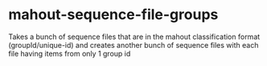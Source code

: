 mahout-sequence-file-groups
===========================

Takes a bunch of sequence files that are in the mahout classification format (groupId/unique-id) and creates another bunch of sequence files with each file having items from only 1 group id
